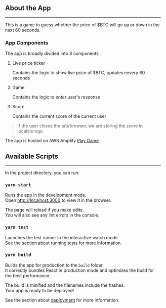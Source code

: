 ## About the App

---

This is a game to guess whether the price of \$BTC will go up or down in the next 60 seconds.

### App Components

The app is broadly divided into 3 components

1. Live price ticker

    Contains the logic to show live price of \$BTC, updates eevery 60 seconds

2. Game

    Contains the logic to enter user's response

3. Score

    Contains the current score of the current user

> If the user closes the tab/browser, we are storing the score in localstorage.

The app is hosted on AWS Amplify [Play Game](https://master.dsnm3fnsjm4pn.amplifyapp.com/)

## Available Scripts

---

In the project directory, you can run:

### `yarn start`

Runs the app in the development mode.<br />
Open [http://localhost:3000](http://localhost:3000) to view it in the browser.

The page will reload if you make edits.<br />
You will also see any lint errors in the console.

### `yarn test`

Launches the test runner in the interactive watch mode.<br />
See the section about [running tests](https://facebook.github.io/create-react-app/docs/running-tests) for more information.

### `yarn build`

Builds the app for production to the `build` folder.<br />
It correctly bundles React in production mode and optimizes the build for the best performance.

The build is minified and the filenames include the hashes.<br />
Your app is ready to be deployed!

See the section about [deployment](https://facebook.github.io/create-react-app/docs/deployment) for more information.
